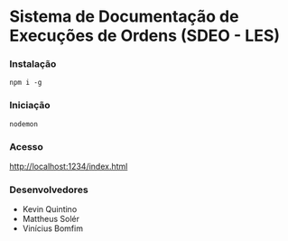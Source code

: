 # Sistema de Documentação de Execuções de Ordens (SDEO - LES)

### Instalação
`npm i -g`

### Iniciação
`nodemon`

### Acesso
[http://localhost:1234/index.html](http://localhost:1234/index.html)

### Desenvolvedores
- Kevin Quintino 
- Mattheus Solér
- Vinícius Bomfim
